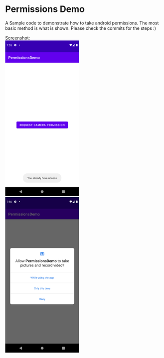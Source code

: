 # Permissions Demo

A Sample code to demonstrate how to take android permissions. The most basic method is what is shown. Please check the commits for the steps :)

<p>
    Screenshot:
    <br>
    <img src="https://github.com/Akhmen18/PermissionsDemo/blob/main/SS1.png" height=500px>
    <br>
    <img src="https://github.com/Akhmen18/PermissionsDemo/blob/main/SS2.png" height=500px>